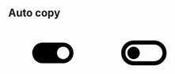 
<link rel="stylesheet" href="./projects.css">

<div id="copy-popup" class="hov-desc2 d-none" ></div>


<div class="d-flex a-center m-lr-0 mbt-0">
<!-- <i class="mdi mdi-toggle-switch"></i> -->
<h2 id="auto-copy" class="m m-t-0-imp m-lr-0-imp m-b-2-imp">Auto copy</h2>
<svg id="copy-toggle-on" style="width: 180px; height: 100px;" class="d-none" xmlns="http://www.w3.org/2000/svg" viewBox="0 0 24 24"><title>toggle-switch</title><path d="M17,7H7A5,5 0 0,0 2,12A5,5 0 0,0 7,17H17A5,5 0 0,0 22,12A5,5 0 0,0 17,7M17,15A3,3 0 0,1 14,12A3,3 0 0,1 17,9A3,3 0 0,1 20,12A3,3 0 0,1 17,15Z" /></svg>
<svg id="copy-toggle-off" style="width: 180px; height: 100px;" xmlns="http://www.w3.org/2000/svg" viewBox="0 0 24 24"><title>toggle-switch-off-outline</title><path d="M17 6H7c-3.31 0-6 2.69-6 6s2.69 6 6 6h10c3.31 0 6-2.69 6-6s-2.69-6-6-6zm0 10H7c-2.21 0-4-1.79-4-4s1.79-4 4-4h10c2.21 0 4 1.79 4 4s-1.79 4-4 4zM7 9c-1.66 0-3 1.34-3 3s1.34 3 3 3 3-1.34 3-3-1.34-3-3-3z" /></svg>
</div>

<script>
    const toggleOn = document.getElementById("copy-toggle-on");
    const toggleOff = document.getElementById("copy-toggle-off");
    if (sessionStorage.getItem("copyPermission") === "true"){
        toggleOn.classList.remove("d-none");
        toggleOff.classList.add("d-none");
    } else {
        toggleOff.classList.remove("d-none");
        toggleOn.classList.add("d-none");
    }
    toggleOn.addEventListener('click', (e) => {
        toggleOff.classList.remove("d-none");
        toggleOn.classList.add("d-none");
        sessionStorage.setItem("copyPermission", "false")
    });
    toggleOff.addEventListener('click', (e) => {
        toggleOn.classList.remove("d-none");
        toggleOff.classList.add("d-none");
        sessionStorage.setItem("copyPermission", "true");
    })
</script>

<!-- <script>
    const toggle = document.getElementById("copy-toggle");
    if (sessionStorage.getItem("copyPermission") === "true"){
        toggle.classList.remove("fa-toggle-off");
        toggle.classList.add("fa-toggle-on");
    } else {
        toggle.classList.remove("fa-toggle-on");
        toggle.classList.add("fa-toggle-off");
    }
    toggle.addEventListener('click', (e) => {
        if (sessionStorage.getItem("copyPermission") === "true"){
            toggle.classList.remove("fa-toggle-on");
            toggle.classList.add("fa-toggle-off");
            sessionStorage.setItem("copyPermission") === "false"
        } else {
            toggle.classList.remove("fa-toggle-off");
            toggle.classList.add("fa-toggle-on");
            sessionStorage.setItem("copyPermission") === "true"
        }
    })
</script> -->